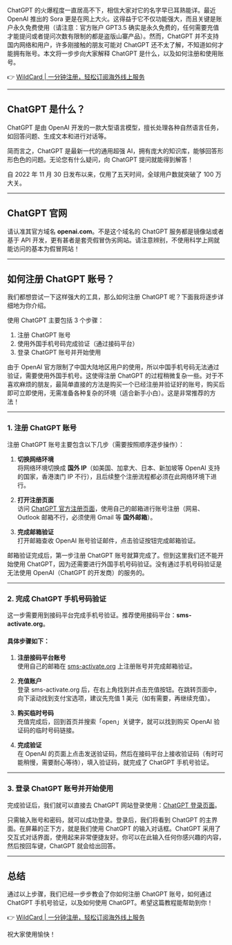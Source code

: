 ChatGPT 的火爆程度一直居高不下，相信大家对它的名字早已耳熟能详。最近 OpenAI 推出的 Sora 更是在网上大火。这得益于它不仅功能强大，而且关键是账户永久免费使用（请注意：官方账户 GPT3.5 确实是永久免费的，任何需要充值才能提问或者提问次数有限制的都是盗版山寨产品）。然而，ChatGPT 并不支持国内网络和用户，许多刚接触的朋友可能对 ChatGPT 还不太了解，不知道如何才能拥有账号。本文将一步步向大家解释 ChatGPT 是什么，以及如何注册和使用账号。

👉 [WildCard | 一分钟注册，轻松订阅海外线上服务](https://bit.ly/bewildcard)

---

## ChatGPT 是什么？

ChatGPT 是由 OpenAI 开发的一款大型语言模型，擅长处理各种自然语言任务，如回答问题、生成文本和进行对话等。

简而言之，ChatGPT 是最新一代的通用超强 AI，拥有庞大的知识库，能够回答形形色色的问题。无论您有什么疑问，向 ChatGPT 提问就能得到解答！

自 2022 年 11 月 30 日发布以来，仅用了五天时间，全球用户数就突破了 100 万大关。

---

## ChatGPT 官网

请认准其官方域名 **openai.com**。不是这个域名的 ChatGPT 服务都是镜像站或者基于 API 开发，更有甚者是套壳假冒伪劣网站。请注意辨别，不使用科学上网就能访问的基本为假冒网站！

---

## 如何注册 ChatGPT 账号？

我们都想尝试一下这样强大的工具，那么如何注册 ChatGPT 呢？下面我将逐步详细地为你介绍。

使用 ChatGPT 主要包括 3 个步骤：

1. 注册 ChatGPT 账号  
2. 使用外国手机号码完成验证（通过接码平台）  
3. 登录 ChatGPT 账号并开始使用  

由于 OpenAI 官方限制了中国大陆地区用户的使用，所以中国手机号码无法通过验证，需要使用外国手机号。这使得注册 ChatGPT 的过程稍微复杂一些。对于不喜欢麻烦的朋友，最简单直接的方法是购买一个已经注册并验证好的账号，购买后即可立即使用，无需准备各种复杂的环境（适合新手小白）。这是非常推荐的方法！

---

### 1. 注册 ChatGPT 账号

注册 ChatGPT 账号主要包含以下几步（需要按照顺序逐步操作）：

1. **切换网络环境**  
   将网络环境切换成 **国外 IP**（如美国、加拿大、日本、新加坡等 OpenAI 支持的国家，香港澳门 IP 不行），且后续整个注册流程都必须在此网络环境下进行。

2. **打开注册页面**  
   访问 [ChatGPT 官方注册页面](https://chat.openai.com/auth/login)，使用自己的邮箱进行账号注册（网易、Outlook 邮箱不行，必须使用 Gmail 等 **国外邮箱**）。

3. **完成邮箱验证**  
   打开邮箱查收 OpenAI 账号验证邮件，点击验证按钮完成邮箱验证。

邮箱验证完成后，第一步注册 ChatGPT 账号就算完成了。但到这里我们还不能开始使用 ChatGPT，因为还需要进行外国手机号码验证。没有通过手机号码验证是无法使用 OpenAI（ChatGPT 的开发商）的服务的。

---

### 2. 完成 ChatGPT 手机号码验证

这一步需要用到接码平台完成手机号验证。推荐使用接码平台：**sms-activate.org**。

#### 具体步骤如下：

1. **注册接码平台账号**  
   使用自己的邮箱在 [sms-activate.org](https://bit.ly/bewildcard) 上注册账号并完成邮箱验证。

2. **充值账户**  
   登录 sms-activate.org 后，在右上角找到并点击充值按钮。在跳转页面中，向下滚动找到支付宝选项，建议先充值 1 美元（如有需要，再继续充值）。

3. **购买临时号码**  
   充值完成后，回到首页并搜索「open」关键字，就可以找到购买 OpenAI 验证码的临时号码链接。

4. **完成验证**  
   在 OpenAI 的页面上点击发送验证码，然后在接码平台上接收验证码（有时可能稍慢，需要耐心等待），填入验证码，就完成了 ChatGPT 手机号验证。

---

### 3. 登录 ChatGPT 账号并开始使用

完成验证后，我们就可以直接去 ChatGPT 网站登录使用：[ChatGPT 登录页面](https://chat.openai.com/auth/login)。

只需输入账号和密码，就可以成功登录。登录后，我们将看到 ChatGPT 的主界面。在屏幕的正下方，就是我们使用 ChatGPT 的输入对话框。ChatGPT 采用了交互式对话界面，使用起来非常便捷友好。你可以在此输入任何你感兴趣的内容，然后按回车键，ChatGPT 就会给出回答。

---

## 总结

通过以上步骤，我们已经一步步教会了你如何注册 ChatGPT 账号，如何通过 ChatGPT 手机号验证，以及如何使用 ChatGPT。希望这篇教程能帮助到你！

👉 [WildCard | 一分钟注册，轻松订阅海外线上服务](https://bit.ly/bewildcard)

祝大家使用愉快！